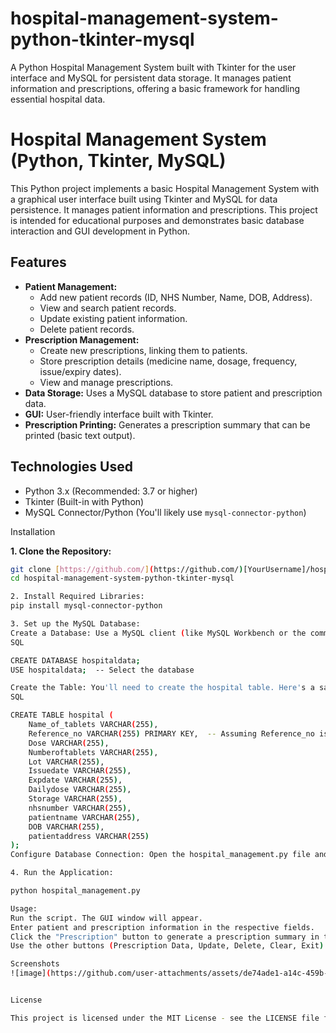 # hospital-management-system-python-tkinter-mysql
A Python Hospital Management System built with Tkinter for the user interface and MySQL for persistent data storage.  It manages patient information and prescriptions, offering a basic framework for handling essential hospital data.


# Hospital Management System (Python, Tkinter, MySQL)

This Python project implements a basic Hospital Management System with a graphical user interface built using Tkinter and MySQL for data persistence. It manages patient information and prescriptions. This project is intended for educational purposes and demonstrates basic database interaction and GUI development in Python.

## Features

* **Patient Management:**
    * Add new patient records (ID, NHS Number, Name, DOB, Address).
    * View and search patient records.
    * Update existing patient information.
    * Delete patient records.
* **Prescription Management:**
    * Create new prescriptions, linking them to patients.
    * Store prescription details (medicine name, dosage, frequency, issue/expiry dates).
    * View and manage prescriptions.
* **Data Storage:** Uses a MySQL database to store patient and prescription data.
* **GUI:**  User-friendly interface built with Tkinter.
* **Prescription Printing:** Generates a prescription summary that can be printed (basic text output).

## Technologies Used

* Python 3.x (Recommended: 3.7 or higher)
* Tkinter (Built-in with Python)
* MySQL Connector/Python (You'll likely use `mysql-connector-python`)

Installation


**1. Clone the Repository:**
```bash
git clone [https://github.com/](https://github.com/)[YourUsername]/hospital-management-system-python-tkinter-mysql.git  # Replace with your username
cd hospital-management-system-python-tkinter-mysql

2. Install Required Libraries:
pip install mysql-connector-python

3. Set up the MySQL Database:
Create a Database: Use a MySQL client (like MySQL Workbench or the command line) to create a database named hospitaldata (or whatever you prefer – just make sure it matches in your code).
SQL

CREATE DATABASE hospitaldata;
USE hospitaldata;  -- Select the database

Create the Table: You'll need to create the hospital table. Here's a sample SQL script (adjust data types as needed):
SQL

CREATE TABLE hospital (
    Name_of_tablets VARCHAR(255),
    Reference_no VARCHAR(255) PRIMARY KEY,  -- Assuming Reference_no is unique
    Dose VARCHAR(255),
    Numberoftablets VARCHAR(255),
    Lot VARCHAR(255),
    Issuedate VARCHAR(255),
    Expdate VARCHAR(255),
    Dailydose VARCHAR(255),
    Storage VARCHAR(255),
    nhsnumber VARCHAR(255),
    patientname VARCHAR(255),
    DOB VARCHAR(255),
    patientaddress VARCHAR(255)
);
Configure Database Connection: Open the hospital_management.py file and update the database connection details (host, user, password) to match your MySQL setup.

4. Run the Application:

python hospital_management.py

Usage:
Run the script. The GUI window will appear.
Enter patient and prescription information in the respective fields.
Click the "Prescription" button to generate a prescription summary in the text box on the right.
Use the other buttons (Prescription Data, Update, Delete, Clear, Exit) to manage data.

Screenshots
![image](https://github.com/user-attachments/assets/de74ade1-a14c-459b-b33b-a076683b6061)


License

This project is licensed under the MIT License - see the LICENSE file for details.
